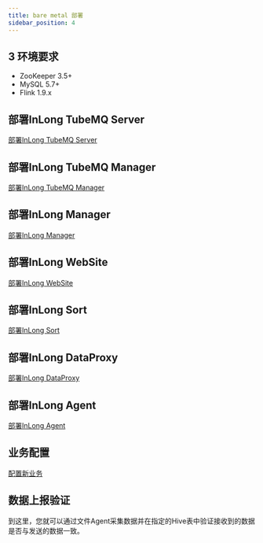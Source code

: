 ```yaml
---
title: bare metal 部署
sidebar_position: 4
---
```


## 3 环境要求
- ZooKeeper 3.5+
- MySQL 5.7+
- Flink 1.9.x

## 部署InLong TubeMQ Server
[部署InLong TubeMQ Server](modules/tubemq/quick_start.md)

## 部署InLong TubeMQ Manager
[部署InLong TubeMQ Manager](modules/tubemq/tubemq-manager/quick_start.md)

## 部署InLong Manager
[部署InLong Manager](modules/manager/quick_start.md)

## 部署InLong WebSite
[部署InLong WebSite](modules/website/quick_start.md)

## 部署InLong Sort
[部署InLong Sort](modules/sort/quick_start.md)

## 部署InLong DataProxy
[部署InLong DataProxy](modules/dataproxy/quick_start.md)

## 部署InLong Agent
[部署InLong Agent](modules/agent/quick_start.md)

## 业务配置
[配置新业务](docs/user_guide/user_manual)

## 数据上报验证
到这里，您就可以通过文件Agent采集数据并在指定的Hive表中验证接收到的数据是否与发送的数据一致。

